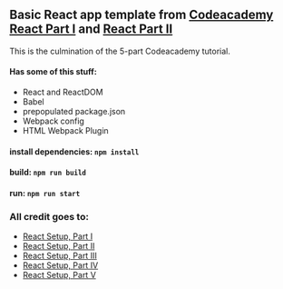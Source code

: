 ## Basic React app template from [Codeacademy React Part I](https://www.codecademy.com/learn/react-101) and [React Part II](https://www.codecademy.com/learn/react-102)

This is the culmination of the 5-part Codeacademy tutorial.  

#### Has some of this stuff:
* React and ReactDOM
* Babel
* prepopulated package.json
* Webpack config
* HTML Webpack Plugin

#### install dependencies: `npm install`
#### build: `npm run build`
#### run: `npm run start`

### All credit goes to:
* [React Setup, Part I](https://www.codecademy.com/articles/react-setup-i)
* [React Setup, Part II](https://www.codecademy.com/articles/react-setup-ii)
* [React Setup, Part III](https://www.codecademy.com/articles/react-setup-iii)
* [React Setup, Part IV](https://www.codecademy.com/articles/react-setup-iv)
* [React Setup, Part V](https://www.codecademy.com/articles/react-setup-v)

